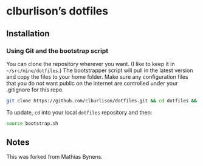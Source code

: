 # clburlison’s dotfiles

## Installation

### Using Git and the bootstrap script

You can clone the repository wherever you want. (I like to keep it in `~/src/mine/dotfiles`.) The bootstrapper script will pull in the latest version and copy the files to your home folder. Make sure any configuration files that you do not want public on the internet are controlled under your .gitignore for this repo. 

```bash
git clone https://github.com/clburlison/dotfiles.git && cd dotfiles && source bootstrap.sh
```

To update, `cd` into your local `dotfiles` repository and then:

```bash
source bootstrap.sh
```


## Notes

This was forked from Mathias Bynens.